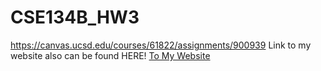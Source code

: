 # CSE134B_HW3
https://canvas.ucsd.edu/courses/61822/assignments/900939 
Link to my website also can be found HERE!
[To My Website](https://pussakorn-portfolio.netlify.app/)
